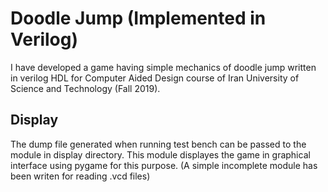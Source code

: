 # Doodle Jump (Implemented in Verilog)
I have developed a game having simple mechanics of doodle jump written in verilog HDL for
Computer Aided Design course of Iran University of Science and Technology (Fall 2019).

## Display
The dump file generated when running test bench can be passed to the module in display directory.
This module displayes the game in graphical interface using pygame for this purpose.
(A simple incomplete module has been writen for reading .vcd files)
